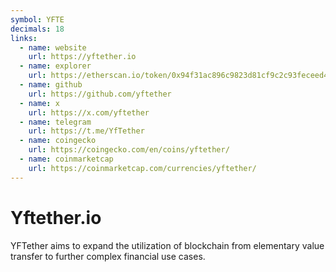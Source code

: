 ```yaml
---
symbol: YFTE
decimals: 18
links:
  - name: website
    url: https://yftether.io
  - name: explorer
    url: https://etherscan.io/token/0x94f31ac896c9823d81cf9c2c93feceed4923218f
  - name: github
    url: https://github.com/yftether
  - name: x
    url: https://x.com/yftether
  - name: telegram
    url: https://t.me/YfTether
  - name: coingecko
    url: https://coingecko.com/en/coins/yftether/
  - name: coinmarketcap
    url: https://coinmarketcap.com/currencies/yftether/
---
```


# Yftether.io

YFTether aims to expand the utilization of blockchain from elementary value transfer to further complex financial use cases.
